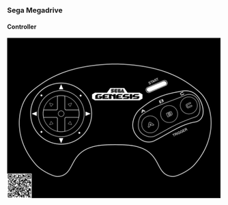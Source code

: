 ### Sega Megadrive

#### Controller
<img src="/images/controllers/megadrivecontroller.png" alt="SMS Controller" width="500"/>